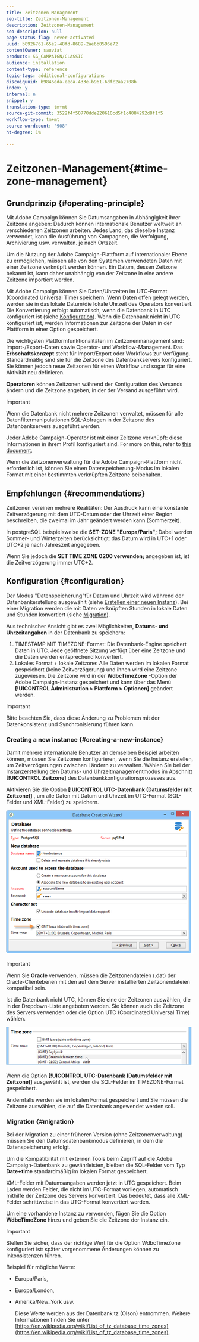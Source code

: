 ```yaml
---
title: Zeitzonen-Management
seo-title: Zeitzonen-Management
description: Zeitzonen-Management
seo-description: null
page-status-flag: never-activated
uuid: b8926761-65e2-48fd-8689-2ae6b0596e72
contentOwner: sauviat
products: SG_CAMPAIGN/CLASSIC
audience: installation
content-type: reference
topic-tags: additional-configurations
discoiquuid: b9846eda-eeca-433e-b961-6dfc2aa2708b
index: y
internal: n
snippet: y
translation-type: tm+mt
source-git-commit: 3522f4f50770dde220610cd5f1c4084292d8f1f5
workflow-type: tm+mt
source-wordcount: '908'
ht-degree: 1%

---
```



# Zeitzonen-Management{#time-zone-management}

## Grundprinzip {#operating-principle}

Mit Adobe Campaign können Sie Datumsangaben in Abhängigkeit ihrer Zeitzone angeben: Dadurch können internationale Benutzer weltweit an verschiedenen Zeitzonen arbeiten. Jedes Land, das dieselbe Instanz verwendet, kann die Ausführung von Kampagnen, die Verfolgung, Archivierung usw. verwalten. je nach Ortszeit.

Um die Nutzung der Adobe Campaign-Plattform auf internationaler Ebene zu ermöglichen, müssen alle von den Systemen verwendeten Daten mit einer Zeitzone verknüpft werden können. Ein Datum, dessen Zeitzone bekannt ist, kann daher unabhängig von der Zeitzone in eine andere Zeitzone importiert werden.

Mit Adobe Campaign können Sie Daten/Uhrzeiten im UTC-Format (Coordinated Universal Time) speichern. Wenn Daten offen gelegt werden, werden sie in das lokale Datum/die lokale Uhrzeit des Operators konvertiert. Die Konvertierung erfolgt automatisch, wenn die Datenbank in UTC konfiguriert ist (siehe [Konfiguration](#configuration)). Wenn die Datenbank nicht in UTC konfiguriert ist, werden Informationen zur Zeitzone der Daten in der Plattform in einer Option gespeichert.

Die wichtigsten Plattformfunktionalitäten im Zeitzonenmanagement sind: Import-/Export-Daten sowie Operator- und Workflow-Management. Das **Erbschaftskonzept** steht für Import/Export oder Workflows zur Verfügung. Standardmäßig sind sie für die Zeitzone des Datenbankservers konfiguriert. Sie können jedoch neue Zeitzonen für einen Workflow und sogar für eine Aktivität neu definieren.

**Operatoren** können Zeitzonen während der Konfiguration **des** Versands ändern und die Zeitzone angeben, in der der Versand ausgeführt wird.

>[!IMPORTANT]
>
>Wenn die Datenbank nicht mehrere Zeitzonen verwaltet, müssen für alle Datenfiltermanipulationen SQL-Abfragen in der Zeitzone des Datenbankservers ausgeführt werden.

Jeder Adobe Campaign-Operator ist mit einer Zeitzone verknüpft: diese Informationen in ihrem Profil konfiguriert sind. For more on this, refer to [this document](../../platform/using/access-management.md).

Wenn die Zeitzonenverwaltung für die Adobe Campaign-Plattform nicht erforderlich ist, können Sie einen Datenspeicherung-Modus im lokalen Format mit einer bestimmten verknüpften Zeitzone beibehalten.

## Empfehlungen  {#recommendations}

Zeitzonen vereinen mehrere Realitäten: Der Ausdruck kann eine konstante Zeitverzögerung mit dem UTC-Datum oder der Uhrzeit einer Region beschreiben, die zweimal im Jahr geändert werden kann (Sommerzeit).

In postgreSQL beispielsweise die **SET-ZONE &quot;Europa/Paris&quot;;** Dabei werden Sommer- und Winterzeiten berücksichtigt: das Datum wird in UTC+1 oder UTC+2 je nach Jahreszeit angegeben.

Wenn Sie jedoch die **SET TIME ZONE 0200 verwenden;** angegeben ist, ist die Zeitverzögerung immer UTC+2.

## Konfiguration {#configuration}

Der Modus &quot;Datenspeicherung&quot;für Datum und Uhrzeit wird während der Datenbankerstellung ausgewählt (siehe [Erstellen einer neuen Instanz](#creating-a-new-instance)). Bei einer Migration werden die mit Daten verknüpften Stunden in lokale Daten und Stunden konvertiert (siehe [Migration](#migration)).

Aus technischer Ansicht gibt es zwei Möglichkeiten, **Datums- und Uhrzeitangaben** in der Datenbank zu speichern:

1. TIMESTAMP MIT TIMEZONE-Format: Die Datenbank-Engine speichert Daten in UTC. Jede geöffnete Sitzung verfügt über eine Zeitzone und die Daten werden entsprechend konvertiert.
1. Lokales Format + lokale Zeitzone: Alle Daten werden im lokalen Format gespeichert (keine Zeitverzögerung) und ihnen wird eine Zeitzone zugewiesen. Die Zeitzone wird in der **WdbcTimeZone** -Option der Adobe Campaign-Instanz gespeichert und kann über das Menü **[!UICONTROL Administration > Plattform > Optionen]** geändert werden.

>[!IMPORTANT]
>
>Bitte beachten Sie, dass diese Änderung zu Problemen mit der Datenkonsistenz und Synchronisierung führen kann.

### Creating a new instance {#creating-a-new-instance}

Damit mehrere internationale Benutzer an demselben Beispiel arbeiten können, müssen Sie Zeitzonen konfigurieren, wenn Sie die Instanz erstellen, um Zeitverzögerungen zwischen Ländern zu verwalten. Wählen Sie bei der Instanzerstellung den Datums- und Uhrzeitmanagementmodus im Abschnitt **[!UICONTROL Zeitzone]** des Datenbankkonfigurationsprozesses aus.

Aktivieren Sie die Option **[!UICONTROL UTC-Datenbank (Datumsfelder mit Zeitzone)]** , um alle Daten mit Datum und Uhrzeit im UTC-Format (SQL-Felder und XML-Felder) zu speichern.

![](assets/install_wz_select_utc_option.png)

>[!IMPORTANT]
>
>Wenn Sie **Oracle** verwenden, müssen die Zeitzonendateien (.dat) der Oracle-Clientebenen mit den auf dem Server installierten Zeitzonendateien kompatibel sein.

Ist die Datenbank nicht UTC, können Sie eine der Zeitzonen auswählen, die in der Dropdown-Liste angeboten werden. Sie können auch die Zeitzone des Servers verwenden oder die Option UTC (Coordinated Universal Time) wählen.

![](assets/install_wz_unselect_utc_option.png)

Wenn die Option **[!UICONTROL UTC-Datenbank (Datumsfelder mit Zeitzone)]** ausgewählt ist, werden die SQL-Felder im TIMEZONE-Format gespeichert.

Andernfalls werden sie im lokalen Format gespeichert und Sie müssen die Zeitzone auswählen, die auf die Datenbank angewendet werden soll.

### Migration {#migration}

Bei der Migration zu einer früheren Version (ohne Zeitzonenverwaltung) müssen Sie den Datumsdatenbankmodus definieren, in dem die Datenspeicherung erfolgt.

Um die Kompatibilität mit externen Tools beim Zugriff auf die Adobe Campaign-Datenbank zu gewährleisten, bleiben die SQL-Felder vom Typ **Date+time** standardmäßig im lokalen Format gespeichert.

XML-Felder mit Datumsangaben werden jetzt in UTC gespeichert. Beim Laden werden Felder, die nicht im UTC-Format vorliegen, automatisch mithilfe der Zeitzone des Servers konvertiert. Das bedeutet, dass alle XML-Felder schrittweise in das UTC-Format konvertiert werden.

Um eine vorhandene Instanz zu verwenden, fügen Sie die Option **WdbcTimeZone** hinzu und geben Sie die Zeitzone der Instanz ein.

>[!IMPORTANT]
>
>Stellen Sie sicher, dass der richtige Wert für die Option WdbcTimeZone konfiguriert ist: später vorgenommene Änderungen können zu Inkonsistenzen führen.

Beispiel für mögliche Werte:

* Europa/Paris,
* Europa/London,
* Amerika/New_York usw.

   Diese Werte werden aus der Datenbank tz (Olson) entnommen. Weitere Informationen finden Sie unter [https://en.wikipedia.org/wiki/List_of_tz_database_time_zones](https://en.wikipedia.org/wiki/List_of_tz_database_time_zones).

